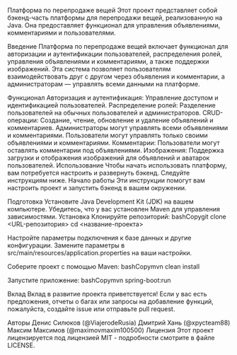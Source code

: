Платформа по перепродаже вещей
Этот проект представляет собой бэкенд-часть платформы для перепродажи вещей, реализованную на Java. Она предоставляет функционал для управления объявлениями, комментариями и пользователями.

Введение
Платформа по перепродаже вещей включает функционал для авторизации и аутентификации пользователей, распределения ролей, управления объявлениями и комментариями, а также поддержки изображений. Эта система позволяет пользователям взаимодействовать друг с другом через объявления и комментарии, а администраторам — управлять всеми данными на платформе.

Функционал
Авторизация и аутентификация: Управление доступом и идентификацией пользователей.
Распределение ролей: Разделение пользователей на обычных пользователей и администраторов.
CRUD-операции: Создание, чтение, обновление и удаление объявлений и комментариев.
Администраторы могут управлять всеми объявлениями и комментариями.
Пользователи могут управлять только своими объявлениями и комментариями.
Комментарии: Пользователи могут оставлять комментарии под объявлениями.
Изображения: Поддержка загрузки и отображения изображений для объявлений и аватарок пользователей.
Использование
Чтобы начать использовать платформу, вам потребуется настроить и развернуть бэкенд. Следуйте инструкциям ниже. Начало работы Эти инструкции помогут вам настроить проект и запустить бэкенд в вашем окружении.

Подготовка
Установите Java Development Kit (JDK) на вашем компьютере.
Убедитесь, что у вас установлен Maven для управления зависимостями.
Установка
Клонируйте репозиторий: bashCopygit clone <URL-репозитория> cd <название-проекта>

Настройте параметры подключения к базе данных и другие конфигурации. Замените параметры в src/main/resources/application.properties на ваши настройки.

Соберите проект с помощью Maven: bashCopymvn clean install

Запустите приложение: bashCopymvn spring-boot:run

Вклад
Вклад в развитие проекта приветствуется! Если у вас есть предложения, отчеты о багах или запросы на добавление функций, пожалуйста, создайте issue или отправьте pull request.

Авторы
Денис Силюков (@ViajerodeRusia)
Дмитрий Хань (@xpycteam88)
Максим Максимов (@maximovmaxim100500)
Лицензия
Этот проект лицензируется под лицензией MIT - подробности смотрите в файле LICENSE.
